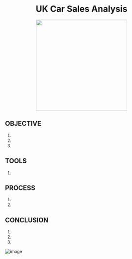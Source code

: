 <div align = "center" >
  
  # UK Car Sales Analysis
  
</div>
<div align = "center" >
<img src="https://www.gifcen.com/wp-content/uploads/2021/05/car-gif-19.gif" width="300" height = "100" />

</div>


## OBJECTIVE

1) 
2) 
3) 

## TOOLS

1) 

## PROCESS

1) 
2) 
   
## CONCLUSION

1) 
2) 
3) 

![image](https://user-images.githubusercontent.com/88331653/191824216-f682a1c0-9aec-436a-8948-aa7e9cbf5fdc.png)

